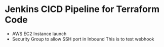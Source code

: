 # Jenkins CICD Pipeline for Terraform Code
- AWS EC2 Instance launch
- Security Group to allow SSH port in Inbound
This is to test webhook
